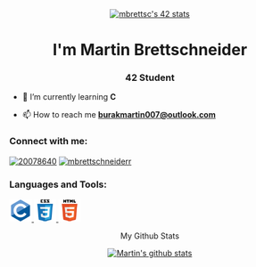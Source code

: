 <div align="center">  
<a href="https://github.com/JaeSeoKim/badge42"><img src="https://badge42.vercel.app/api/v2/cl8vu6qy400210glbg0qg34io/stats?cursusId=21&coalitionId=234" alt="mbrettsc's 42 stats"/></a>
</div>
<h1 align="center">I'm Martin Brettschneider</h1>
<h3 align="center">42 Student</h3>

- 🌱 I’m currently learning **C**

- 📫 How to reach me **burakmartin007@outlook.com**

<h3 align="left">Connect with me:</h3>
<p align="left">
<a href="https://stackoverflow.com/users/20078640" target="blank"><img align="center" src="https://raw.githubusercontent.com/rahuldkjain/github-profile-readme-generator/master/src/images/icons/Social/stack-overflow.svg" alt="20078640" height="30" width="40" /></a>
<a href="https://instagram.com/mbrettschneiderr" target="blank"><img align="center" src="https://raw.githubusercontent.com/rahuldkjain/github-profile-readme-generator/master/src/images/icons/Social/instagram.svg" alt="mbrettschneiderr" height="30" width="40" /></a>
</p>

<h3 align="left">Languages and Tools:</h3>
<p align="left"> <a href="https://www.cprogramming.com/" target="_blank" rel="noreferrer"> <img src="https://raw.githubusercontent.com/devicons/devicon/master/icons/c/c-original.svg" alt="c" width="40" height="40"/> </a> <a href="https://www.w3schools.com/css/" target="_blank" rel="noreferrer"> <img src="https://raw.githubusercontent.com/devicons/devicon/master/icons/css3/css3-original-wordmark.svg" alt="css3" width="40" height="40"/> </a> <a href="https://www.w3.org/html/" target="_blank" rel="noreferrer"> <img src="https://raw.githubusercontent.com/devicons/devicon/master/icons/html5/html5-original-wordmark.svg" alt="html5" width="40" height="40"/> </a> </p>
<div align="center">  
 

 My Github Stats 

 
[![Martin's github stats](https://github-readme-stats.vercel.app/api?username=MartinBrettschneider&title_color=fff&&theme=radical)](https://github.com/martinbrettschneider/martinbrettschneider)  

</div> 



